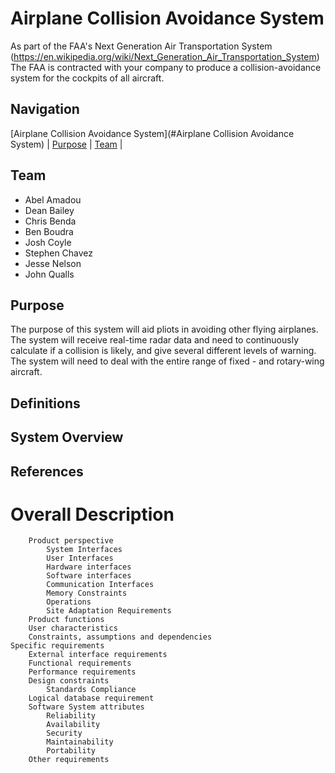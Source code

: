 # Airplane Collision Avoidance System

As part of the FAA's Next Generation Air Transportation System
(https://en.wikipedia.org/wiki/Next_Generation_Air_Transportation_System) The
FAA is contracted with your company to produce a collision-avoidance system for
the cockpits of all aircraft.


## Navigation

[Airplane Collision Avoidance System](#Airplane Collision Avoidance System) |
[Purpose](#purpose) |
[Team](#team) |


## Team

<ul>
<li>Abel Amadou</li>
<li>Dean Bailey</li>
<li>Chris Benda</li>
<li>Ben Boudra</li>
<li>Josh Coyle</li>
<li>Stephen Chavez</li>
<li>Jesse Nelson</li>
<li>John Qualls</li>
</ul>

## Purpose

The purpose of this system will aid pliots in avoiding other flying airplanes.
The system will receive real-time radar data and need to continuously calculate
if a collision is likely, and give several different levels of warning. The
system will need to deal with the entire range of fixed - and rotary-wing
aircraft.

## Definitions

## System Overview

## References

# Overall Description

        Product perspective
            System Interfaces
            User Interfaces
            Hardware interfaces
            Software interfaces
            Communication Interfaces
            Memory Constraints
            Operations
            Site Adaptation Requirements
        Product functions
        User characteristics
        Constraints, assumptions and dependencies
    Specific requirements
        External interface requirements
        Functional requirements
        Performance requirements
        Design constraints
            Standards Compliance
        Logical database requirement
        Software System attributes
            Reliability
            Availability
            Security
            Maintainability
            Portability
        Other requirements

